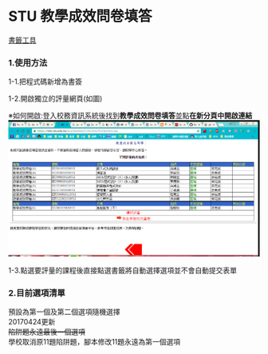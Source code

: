 # STU 教學成效問卷填答
[書籤工具](https://github.com/Kutinging/STU/blob/master/%E6%95%99%E5%AD%B8%E6%88%90%E6%95%88%E5%95%8F%E5%8D%B7%E5%A1%AB%E7%AD%94/JavaScript.txt "前往複製")  

### 1.使用方法


1-1.把程式碼新增為書簽  

1-2.開啟獨立的評量網頁(如圖)  


※如何開啟:登入校務資訊系統後找到<strong>教學成效問卷填答</strong>並點<strong>在新分頁中開啟連結</strong>
![image](https://github.com/Kutinging/STU/raw/master/imgs/CoStuAns.png)

1-3.點選要評量的課程後直接點選書籤將自動選擇選項並不會自動提交表單  
### 2.目前選項清單
預設為第一個及第二個選項隨機選擇<br/>
20170424更新  
~~陷阱題永遠最後一個選項~~  
學校取消原11題陷阱題，腳本修改11題永遠為第一個選項  
